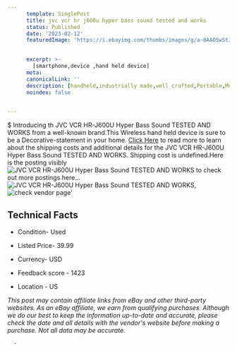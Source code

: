 ```yaml
---
      template: SinglePost
      title: jvc vcr hr j600u hyper bass sound tested and works
      status: Published
      date: '2023-02-12'
      featuredImage: 'https://i.ebayimg.com/thumbs/images/g/a~8AAOSwStJjHVFz/s-l225.jpg'
       

      excerpt: >-
        [smartphone,device ,hand held device]
      meta:
      canonicalLink: ''
      description: [handheld,industrially made,well crafted,Portable,Mobile,Compact,Convenient,Lightweight,Maneuverable,Man-portable,Miniature,Carriable,Hand-held,Light,Holdable,Transportable,Mobile device,Pocket-sized,On-the-go,Wireless,Cordless,Compact size,Convenient size, smartphone,device ,hand held device]
      noindex: false
      

---
```

$
      Introducing th JVC VCR HR-J600U Hyper Bass Sound TESTED AND WORKS from a well-known brand.This Wireless hand held device is sure to be a Decorative-statement in your home. [Click Here](https://www.ebay.com/itm/225158563996?hash=item346c7f089c%3Ag%3Aa%7E8AAOSwStJjHVFz&mkevt=1&mkcid=1&mkrid=711-53200-19255-0&campid=%253CePNCampaignId%253E&customid=%253CreferenceId%253E&toolid=10049) to read more to learn about the shipping costs and additional details for the JVC VCR HR-J600U Hyper Bass Sound TESTED AND WORKS. Shipping cost is undefined.Here is the posting visibly ![JVC VCR HR-J600U Hyper Bass Sound TESTED AND WORKS](https://i.ebayimg.com/thumbs/images/g/a~8AAOSwStJjHVFz/s-l225.jpg) to check out more postings here... ![JVC VCR HR-J600U Hyper Bass Sound TESTED AND WORKS](https://i.ebayimg.com/images/g/a~8AAOSwStJjHVFz/s-l1600.jpg), ![check vendor page](https://origin-galleryplus.ebayimg.com/ws/web/225158563996_2_0_1/225x225.jpg,https://origin-galleryplus.ebayimg.com/ws/web/225158563996_3_0_1/225x225.jpg,https://origin-galleryplus.ebayimg.com/ws/web/225158563996_4_0_1/225x225.jpg,https://origin-galleryplus.ebayimg.com/ws/web/225158563996_5_0_1/225x225.jpg,https://origin-galleryplus.ebayimg.com/ws/web/225158563996_6_0_1/225x225.jpg)'

      

 ## Technical Facts 



     
      

 - Condition- Used 


      

 - Listed Price- 39.99 


      

 - Currency- USD 


      

 - Feedback score - 1423 


      

 - Location - US 


      
      

 *_This post may contain affiliate links from eBay and other third-party websites. As an eBay affiliate, we earn from qualifying purchases. Although we do our best to keep the information up-to-date and accurate, please check the date and all details with the vendor's website before making a purchase. Not all data may be accurate._*




      -

